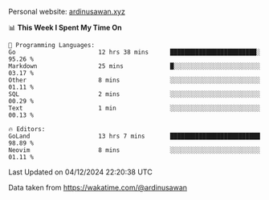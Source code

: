 Personal website: [ardinusawan.xyz](https://ardinusawan.xyz)

<!--START_SECTION:waka-->
📊 **This Week I Spent My Time On** 

```text
💬 Programming Languages: 
Go                       12 hrs 38 mins      ████████████████████████░   95.26 % 
Markdown                 25 mins             █░░░░░░░░░░░░░░░░░░░░░░░░   03.17 % 
Other                    8 mins              ░░░░░░░░░░░░░░░░░░░░░░░░░   01.11 % 
SQL                      2 mins              ░░░░░░░░░░░░░░░░░░░░░░░░░   00.29 % 
Text                     1 min               ░░░░░░░░░░░░░░░░░░░░░░░░░   00.13 % 

🔥 Editors: 
GoLand                   13 hrs 7 mins       █████████████████████████   98.89 % 
Neovim                   8 mins              ░░░░░░░░░░░░░░░░░░░░░░░░░   01.11 % 
```


 Last Updated on 04/12/2024 22:20:38 UTC
<!--END_SECTION:waka-->
Data taken from https://wakatime.com/@ardinusawan
